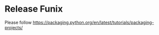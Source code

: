 # Release Funix

Please follow <https://packaging.python.org/en/latest/tutorials/packaging-projects/>
